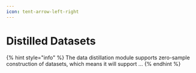 ```yaml
---
icon: tent-arrow-left-right
---
```


# Distilled Datasets

{% hint style="info" %}
The data distillation module supports zero-sample construction of datasets, which means it will support ...
{% endhint %}
